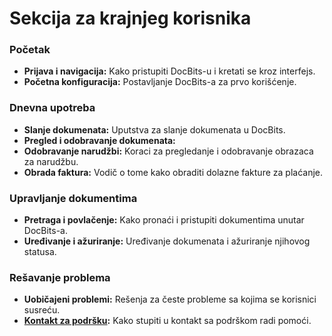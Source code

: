 # Sekcija za krajnjeg korisnika

### Početak

* **Prijava i navigacija:** Kako pristupiti DocBits-u i kretati se kroz interfejs.
* **Početna konfiguracija:** Postavljanje DocBits-a za prvo korišćenje.

### Dnevna upotreba

* **Slanje dokumenata:** Uputstva za slanje dokumenata u DocBits.
* **Pregled i odobravanje dokumenata:**
* **Odobravanje narudžbi:** Koraci za pregledanje i odobravanje obrazaca za narudžbu.
* **Obrada faktura:** Vodič o tome kako obraditi dolazne fakture za plaćanje.

### Upravljanje dokumentima

* **Pretraga i povlačenje:** Kako pronaći i pristupiti dokumentima unutar DocBits-a.
* **Uređivanje i ažuriranje:** Uređivanje dokumenata i ažuriranje njihovog statusa.

### Rešavanje problema

* **Uobičajeni problemi:** Rešenja za česte probleme sa kojima se korisnici susreću.
* [**Kontakt za podršku**](overview/user-support.md)**:** Kako stupiti u kontakt sa podrškom radi pomoći.
